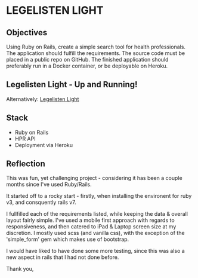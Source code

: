 # LEGELISTEN LIGHT

## Objectives
Using Ruby on Rails, create a simple search tool for health professionals. The application should fulfill the requirements. The source code must be placed in a public repo on GitHub. The finished application should preferably run in a Docker container, or be deployable on Heroku.

## Legelisten Light - Up and Running! 

Alternatively: [Legelisten Light](https://legelisten-light.herokuapp.com/)

## Stack
- Ruby on Rails
- HPR API 
- Deployment via Heroku

## Reflection

This was fun, yet challenging project - considering it has been a couple months since I've used Ruby/Rails. 

It started off to a rocky start - firstly, when installing the environent for ruby v3, and consquently rails v7. 

I fullfilled each of the requirements listed, while keeping the data & overall layout fairly simple. I've used a mobile first approach with regards to responsiveness, and then catered to iPad & Laptop screen size at my discretion. I mostly used scss (and vanilla css), with the exception of the 'simple_form' gem which makes use of bootstrap. 

I would have liked to have done some more testing, since this was also a new aspect in rails that I had not done before. 

Thank you, 
